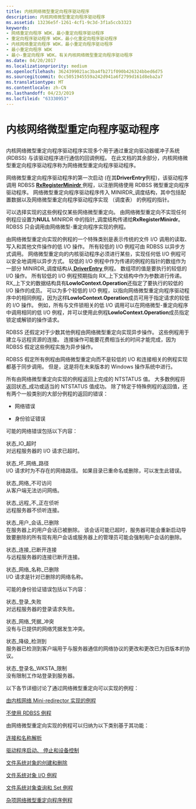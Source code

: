 ```yaml
---
title: 内核网络微型重定向程序驱动程序
description: 内核网络微型重定向程序驱动程序
ms.assetid: 13236e5f-1261-4cf1-9c3d-3f1a5ccb3323
keywords:
- 网络重定向程序 WDK，最小重定向程序驱动程序
- 重定向程序驱动程序 WDK，最小化重定向程序驱动程序
- 内核网络重定向程序 WDK，最小重定向程序驱动程序
- 最小重定向程序 WDK
- 最小-重定向程序 WDK，有关内核网络微型重定向程序驱动程序
ms.date: 04/20/2017
ms.localizationpriority: medium
ms.openlocfilehash: 3624399021ac3ba4fb271f090b426324bbed6d75
ms.sourcegitcommit: 0cc5051945559a242d941a6f2799d161d8eba2a7
ms.translationtype: MT
ms.contentlocale: zh-CN
ms.lasthandoff: 04/23/2019
ms.locfileid: "63330953"
---
```

# <a name="the-kernel-network-mini-redirector-driver"></a>内核网络微型重定向程序驱动程序


## <span id="ddk_the_kernel_network_mini_redirector_driver_if"></span><span id="DDK_THE_KERNEL_NETWORK_MINI_REDIRECTOR_DRIVER_IF"></span>


内核网络微型重定向程序驱动程序实现多个用于通过重定向驱动器缓冲子系统 (RDBSS) 与该驱动程序进行通信的回调例程。 在此文档的其余部分，内核网络微型重定向程序驱动程序称为网络微型重定向程序驱动程序。

网络微型重定向程序驱动程序的第一次启动 (在其**DriverEntry**例程)，该驱动程序调用 RDBSS [ **RxRegisterMinirdr** ](https://msdn.microsoft.com/library/windows/hardware/ff554693)例程，以注册网络使用 RDBSS 微型重定向程序驱动程序。 网络微型重定向程序驱动程序传入 MINIRDR\_调度结构，其中包括配置数据以及网络微型重定向程序驱动程序实现 （调度表） 的例程的指针。

可以选择实现的这些例程仅某些网络微型重定向。 由网络微型重定向不实现任何例程应设置为**NULL** MINIRDR 中的指针\_调度结构传递给**RxRegisterMinirdr**。 RDBSS 只会调用由网络微型-重定向程序实现的例程。

由网络微型重定向实现的例程的一个特殊类别是表示传统的文件 I/O 调用的读取、 写入和其他文件操作的低 I/O 操作。 所有较低的 I/O 例程可由 RDBSS 以异步方式调用。 网络微型重定向的内核驱动程序必须进行某些，实现任何低 I/O 例程可以安全地调用以异步方式。 较低的 I/O 例程中作为传递的例程的指针的数组作为一部分 MINIRDR\_调度结构从[ **DriverEntry** ](https://msdn.microsoft.com/library/windows/hardware/ff544113)例程。 数组项的值是要执行的较低的 I/O 操作。 所有较低的 I/O 例程预期指向 RX\_上下文结构中作为参数进行传递。 RX\_上下文的数据结构具有**LowIoContext.Operation**还指定了要执行的较低的 I/O 操作的成员。 可以为多个较低的 I/O 例程，以指向网络微型重定向程序驱动程序中的相同例程，因为这样**LowIoContext.Operation**成员可用于指定请求的较低的 I/O 操作。 例如，所有与文件锁相关的低 I/O 调用可以在网络微型-重定向程序中调用相同的低 I/O 例程，并可以使用此例程**LowIoContext.Operation**成员指定锁定或解锁的操作请求。

RDBSS 还假定对于少数其他例程由网络微型重定向实现异步操作。 这些例程用于建立与远程资源的连接。 连接操作可能要花费相当长的时间才能完成，因为 RDBSS 假定这些例程实施为异步操作。

RDBSS 假定所有例程由网络微型重定向而不是较低的 I/O 和连接相关的例程实现都基于同步调用。 但是，这是将在未来版本的 Windows 操作系统中进行。

所有由网络微型重定向实现的例程返回上完成的 NTSTATUS 值。 大多数例程将返回状态\_成功或适当的 NTSTATUS 值成功。 除了特定于特殊例程的返回值，还有两个一般类别的大部分例程的返回的错误：

-   网络错误

-   身份验证错误

可能的网络错误包括以下内容：

<span id="STATUS_IO_TIMEOUT"></span><span id="status_io_timeout"></span>状态\_IO\_超时  
对远程服务器的 I/O 请求已超时。

<span id="STATUS_BAD_NETWORK_PATH"></span><span id="status_bad_network_path"></span>状态\_坏\_网络\_路径  
I/O 请求时为不存在的网络路径。 如果目录已重命名或删除，可以发生此错误。

<span id="STATUS_NETWORK_UNREACHABLE"></span><span id="status_network_unreachable"></span>状态\_网络\_不可访问  
从客户端无法访问网络。

<span id="STATUS_REMOTE_NOT_LISTENING"></span><span id="status_remote_not_listening"></span>状态\_远程\_不\_正在侦听  
远程服务器不侦听连接。

<span id="STATUS_USER_SESSION_DELETED"></span><span id="status_user_session_deleted"></span>状态\_用户\_会话\_已删除  
在服务器上的用户会话已被删除。 该会话可能已超时，服务器可能会重新启动导致要删除的所有现有用户会话或服务器上的管理员可能会强制用户会话的删除。

<span id="STATUS_CONNECTION_DISCONNECTED"></span><span id="status_connection_disconnected"></span>状态\_连接\_已断开连接  
与远程服务器的连接已断开连接。

<span id="STATUS_NETWORK_NAME_DELETED"></span><span id="status_network_name_deleted"></span>状态\_网络\_名称\_已删除  
I/O 请求是针对已删除的网络名称。

可能的身份验证错误包括以下内容：

<span id="STATUS_LOGON_FAILURE"></span><span id="status_logon_failure"></span>状态\_登录\_失败  
对远程服务器的登录请求失败。

<span id="STATUS_NETWORK_CREDENTIAL_CONFLICT"></span><span id="status_network_credential_conflict"></span>状态\_网络\_凭据\_冲突  
没有与已提供的网络凭据发生冲突。

<span id="STATUS_DOWNGRADE_DETECTED"></span><span id="status_downgrade_detected"></span>状态\_降级\_检测到  
服务器已检测到客户端用于与服务器通信的网络协议的更改和更改已为旧版本的协议。

<span id="STATUS_LOGIN_WKSTA_RESTRICTION"></span><span id="status_login_wksta_restriction"></span>状态\_登录名\_WKSTA\_限制  
没有限制工作站登录到服务器。

以下各节详细讨论了通过网络微型重定向可以实现的例程：

[由内核网络 Mini-redirector 实现的例程](routines-implemented-by-the-kernel-network-mini-redirector.md)

[不使用 RDBSS 例程](routines-not-used-by-rdbss.md)

由网络微型重定向实现的例程可以归纳为以下类别基于其功能：

[连接和名称解析](connection-and-name-resolution.md)

[驱动程序启动、 停止和设备控制](driver-start--stop--and-device-control.md)

[文件系统对象的创建和删除](file-system-object-creation-and-deletion.md)

[文件系统对象 I/O 例程](file-system-object-i-o-routines.md)

[文件系统对象查询和 Set 例程](file-system-object-query-and-set-routines.md)

[杂项网络微型重定向程序例程](miscellaneous-network-mini-redirector-routines.md)

 

 




